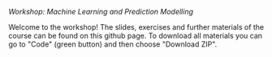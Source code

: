 *Workshop: Machine Learning and Prediction Modelling*

Welcome to the workshop! The slides, exercises and further materials of the course can be found on this github page. To download all materials you can go to "Code" (green button) and then choose "Download ZIP".
